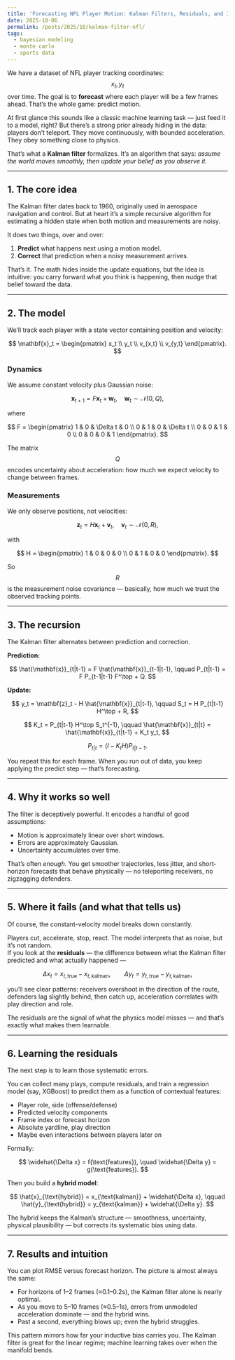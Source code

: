 ```yaml
---
title: 'Forecasting NFL Player Motion: Kalman Filters, Residuals, and Inductive Bias'
date: 2025-10-06
permalink: /posts/2025/10/kalman-filter-nfl/
tags: 
  - bayesian modeling
  - monte carlo
  - sports data
---
```


We have a dataset of NFL player tracking coordinates: $$x_t, y_t$$ over time.  The goal is to **forecast** where each player will be a few frames ahead.  That’s the whole game: predict motion.

At first glance this sounds like a classic machine learning task — just feed it to a model, right? But there’s a strong prior already hiding in the data: players don’t teleport.  They move continuously, with bounded acceleration. They obey something close to physics.

That’s what a **Kalman filter** formalizes. It’s an algorithm that says: *assume the world moves smoothly, then update your belief as you observe it.*

---

## 1. The core idea

The Kalman filter dates back to 1960, originally used in aerospace navigation and control.  But at heart it’s a simple recursive algorithm for estimating a hidden state when both motion and measurements are noisy.

It does two things, over and over:

1. **Predict** what happens next using a motion model.  
2. **Correct** that prediction when a noisy measurement arrives.

That’s it. The math hides inside the update equations, but the idea is intuitive:  you carry forward what you think is happening, then nudge that belief toward the data.

---

## 2. The model

We’ll track each player with a state vector containing position and velocity:

$$
\mathbf{x}_t = 
\begin{pmatrix}
x_t \\
y_t \\
v_{x,t} \\
v_{y,t}
\end{pmatrix}.
$$

### Dynamics

We assume constant velocity plus Gaussian noise:

$$
\mathbf{x}_{t+1} = F \mathbf{x}_t + \mathbf{w}_t, \quad \mathbf{w}_t \sim \mathcal{N}(0, Q),
$$

where

$$
F =
\begin{pmatrix}
1 & 0 & \Delta t & 0 \\
0 & 1 & 0 & \Delta t \\
0 & 0 & 1 & 0 \\
0 & 0 & 0 & 1
\end{pmatrix}.
$$

The matrix $$Q$$ encodes uncertainty about acceleration: how much we expect velocity to change between frames.

### Measurements

We only observe positions, not velocities:

$$
\mathbf{z}_t = H \mathbf{x}_t + \mathbf{v}_t, \quad \mathbf{v}_t \sim \mathcal{N}(0, R),
$$

with

$$
H =
\begin{pmatrix}
1 & 0 & 0 & 0 \\
0 & 1 & 0 & 0
\end{pmatrix}.
$$

So $$R$$ is the measurement noise covariance — basically, how much we trust the observed tracking points.

---

## 3. The recursion

The Kalman filter alternates between prediction and correction.

**Prediction:**

$$
\hat{\mathbf{x}}_{t|t-1} = F \hat{\mathbf{x}}_{t-1|t-1}, \qquad
P_{t|t-1} = F P_{t-1|t-1} F^\top + Q.
$$

**Update:**

$$
y_t = \mathbf{z}_t - H \hat{\mathbf{x}}_{t|t-1}, \qquad
S_t = H P_{t|t-1} H^\top + R,
$$

$$
K_t = P_{t|t-1} H^\top S_t^{-1}, \qquad
\hat{\mathbf{x}}_{t|t} = \hat{\mathbf{x}}_{t|t-1} + K_t y_t,
$$

$$
P_{t|t} = (I - K_t H) P_{t|t-1}.
$$

You repeat this for each frame.  When you run out of data, you keep applying the predict step — that’s forecasting.

---

## 4. Why it works so well

The filter is deceptively powerful. It encodes a handful of good assumptions:

- Motion is approximately linear over short windows.
- Errors are approximately Gaussian.
- Uncertainty accumulates over time.

That’s often *enough*.  You get smoother trajectories, less jitter, and short-horizon forecasts that behave physically — no teleporting receivers, no zigzagging defenders.

---

## 5. Where it fails (and what that tells us)

Of course, the constant-velocity model breaks down constantly.

Players cut, accelerate, stop, react. The model interprets that as noise, but it’s not random.  
If you look at the **residuals** — the difference between what the Kalman filter predicted and what actually happened —

$$
\Delta x_t = x_{t,\text{true}} - x_{t,\text{kalman}}, \qquad
\Delta y_t = y_{t,\text{true}} - y_{t,\text{kalman}},
$$

you’ll see clear patterns: receivers overshoot in the direction of the route, defenders lag slightly behind, then catch up, acceleration correlates with play direction and role.

The residuals are the signal of what the physics model misses — and that’s exactly what makes them learnable.

---

## 6. Learning the residuals

The next step is to learn those systematic errors.

You can collect many plays, compute residuals, and train a regression model (say, XGBoost) to predict them as a function of contextual features:

- Player role, side (offense/defense)
- Predicted velocity components
- Frame index or forecast horizon
- Absolute yardline, play direction
- Maybe even interactions between players later on

Formally:

$$
\widehat{\Delta x} = f(\text{features}), \quad \widehat{\Delta y} = g(\text{features}).
$$

Then you build a **hybrid model**:

$$
\hat{x}_{\text{hybrid}} = x_{\text{kalman}} + \widehat{\Delta x}, \qquad
\hat{y}_{\text{hybrid}} = y_{\text{kalman}} + \widehat{\Delta y}.
$$

The hybrid keeps the Kalman’s structure — smoothness, uncertainty, physical plausibility — but corrects its systematic bias using data.

---

## 7. Results and intuition

You can plot RMSE versus forecast horizon.  The picture is almost always the same:

- For horizons of 1–2 frames (≈0.1–0.2s), the Kalman filter alone is nearly optimal.  
- As you move to 5–10 frames (≈0.5–1s), errors from unmodeled acceleration dominate — and the hybrid wins.  
- Past a second, everything blows up; even the hybrid struggles.

This pattern mirrors how far your inductive bias carries you.  The Kalman filter is great for the linear regime; machine learning takes over when the manifold bends.

